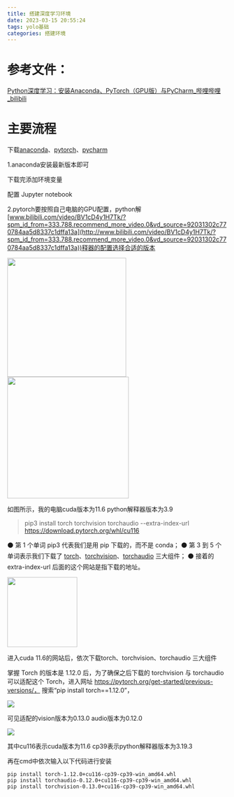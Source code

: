 ```yaml
---
title: 搭建深度学习环境
date: 2023-03-15 20:55:24
tags: yolo基础
categories: 搭建环境
---
```


# 参考文件：

[Python深度学习：安装Anaconda、PyTorch（GPU版）与PyCharm_哔哩哔哩_bilibili](https://www.bilibili.com/video/BV1cD4y1H7Tk/?spm_id_from=333.788.recommend_more_video.0&vd_source=92031302c770784aa5d8337c1dffa13a)

# 主要流程

下载<u>anaconda</u>、<u>pytorch</u>、<u>pycharm</u>

1.anaconda安装最新版本即可

   下载完添加环境变量

   配置 Jupyter notebook

2.pytorch要按照自己电脑的GPU配置，python解[www.bilibili.com/video/BV1cD4y1H7Tk/?spm_id_from=333.788.recommend_more_video.0&vd_source=92031302c770784aa5d8337c1dffa13a](http://www.bilibili.com/video/BV1cD4y1H7Tk/?spm_id_from=333.788.recommend_more_video.0&vd_source=92031302c770784aa5d8337c1dffa13a))释器的配置选择合适的版本

<img title="" src="file:///C:/Users/HP/AppData/Roaming/marktext/images/2023-03-15-21-08-04-cca7116f309501e10e0a6cc5a4af104.png" alt="" width="272">    <img title="" src="file:///C:/Users/HP/AppData/Roaming/marktext/images/2023-03-15-21-08-36-260e56c82abfac9ca1f48cd2372d335.png" alt="" width="278">

如图所示，我的电脑cuda版本为11.6   python解释器版本为3.9

> pip3 install torch torchvision torchaudio --extra-index-url https://download.pytorch.org/whl/cu116

⚫ 第 1 个单词 pip3 代表我们是用 pip 下载的，而不是 conda；
⚫ 第 3 到 5 个单词表示我们下载了 <u>torch</u>、<u>torchvision</u>、<u>torchaudio</u> 三大组件；
⚫ 接着的 extra-index-url 后面的这个网站是指下载的地址。

<img title="" src="file:///C:/Users/HP/AppData/Roaming/marktext/images/2023-03-15-21-16-42-3c5c975106a104686bf43beb277bbe1.png" alt="" width="160" data-align="center">

进入cuda 11.6的网站后，依次下载torch、torchvision、torchaudio 三大组件

掌握 Torch 的版本是 1.12.0 后，为了确保之后下载的 torchvision 与 torchaudio
可以适配这个 Torch，进入网址 https://pytorch.org/get-started/previous-versions/，
搜索“pip install torch==1.12.0”，

![](C:\Users\HP\AppData\Roaming\marktext\images\2023-03-15-21-24-07-4f6cd7f985c0783f27dc3aea04bcf69.png)

可见适配的vision版本为0.13.0  audio版本为0.12.0

![](C:\Users\HP\AppData\Roaming\marktext\images\2023-03-15-21-25-02-b6585178841196dd45adf31661c2d0c.png)

其中cu116表示cuda版本为11.6         cp39表示python解释器版本为3.19.3

再在cmd中依次输入以下代码进行安装

```
pip install torch-1.12.0+cu116-cp39-cp39-win_amd64.whl
pip install torchaudio-0.12.0+cu116-cp39-cp39-win_amd64.whl
pip install torchvision-0.13.0+cu116-cp39-cp39-win_amd64.whl
```

